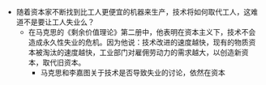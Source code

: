 - 随着资本家不断找到比工人更便宜的机器来生产，技术将如何取代工人，这难道不是要让工人失业么？
	- 在马克思的《剩余价值理论》第二册中，他表明在资本主义下，技术不会造成永久性失业的危机。因为他说：技术改进的速度越快，现有的物质资本被淘汰的速度越快，工业部门对雇佣劳动力的需求越大，以创造新资本，取代旧资本。
		- 马克思和李嘉图关于技术是否导致失业的讨论，依然在资本